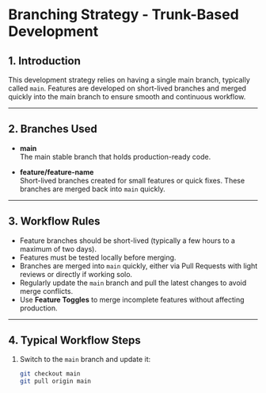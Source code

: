 # Branching Strategy - Trunk-Based Development

## 1. Introduction
This development strategy relies on having a single main branch, typically called `main`. Features are developed on short-lived branches and merged quickly into the main branch to ensure smooth and continuous workflow.

---

## 2. Branches Used
- **main**  
  The main stable branch that holds production-ready code.

- **feature/feature-name**  
  Short-lived branches created for small features or quick fixes. These branches are merged back into `main` quickly.

---

## 3. Workflow Rules
- Feature branches should be short-lived (typically a few hours to a maximum of two days).
- Features must be tested locally before merging.
- Branches are merged into `main` quickly, either via Pull Requests with light reviews or directly if working solo.
- Regularly update the `main` branch and pull the latest changes to avoid merge conflicts.
- Use **Feature Toggles** to merge incomplete features without affecting production.

---

## 4. Typical Workflow Steps
1. Switch to the `main` branch and update it:
   ```bash
   git checkout main
   git pull origin main
